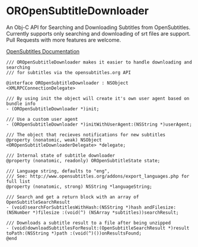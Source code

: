 OROpenSubtitleDownloader
========================

An Obj-C API for Searching and Downloading Subtitles from OpenSubtitles. Currently supports only searching and downloading of srt files are support. Pull Requests with more features are welcome.

[OpenSubtitles Documentation](http://trac.opensubtitles.org/projects/opensubtitles/wiki/XmlRpcIntro)

```
/// OROpenSubtitleDownloader makes it easier to handle downloading and searching
/// for subtitles via the opensubtitles.org API

@interface OROpenSubtitleDownloader : NSObject <XMLRPCConnectionDelegate>

/// By using init the object will create it's own user agent based on bundle info
- (OROpenSubtitleDownloader *)init;

/// Use a custom user agent
- (OROpenSubtitleDownloader *)initWithUserAgent:(NSString *)userAgent;

/// The object that recieves notifications for new subtitles
@property (nonatomic, weak) NSObject <OROpenSubtitleDownloaderDelegate> *delegate;

/// Internal state of subtitle downloader
@property (nonatomic, readonly) OROpenSubtitleState state;

/// Language string, defaults to "eng", 
/// See: http://www.opensubtitles.org/addons/export_languages.php for full list
@property (nonatomic, strong) NSString *languageString;

/// Search and get a return block with an array of OpenSubtitleSearchResult
- (void)searchForSubtitlesWithHash:(NSString *)hash andFilesize:(NSNumber *)filesize :(void(^) (NSArray *subtitles))searchResult;

/// Downloads a subtitle result to a file after being unzipped
- (void)downloadSubtitlesForResult:(OpenSubtitleSearchResult *)result toPath:(NSString *)path :(void(^)())onResultsFound;
@end

```
